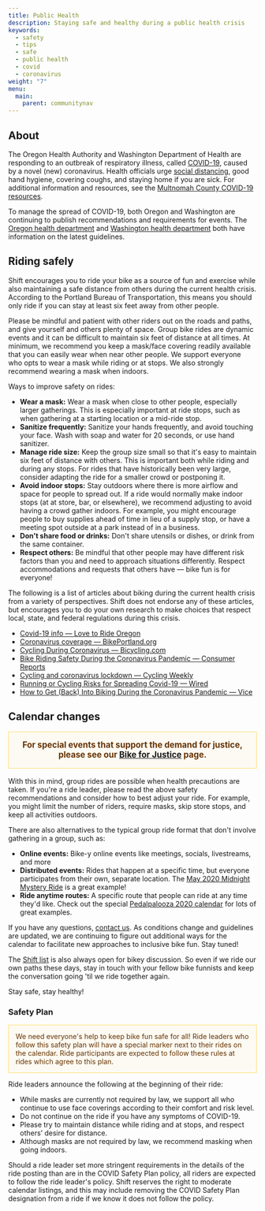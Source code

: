 ```yaml
---
title: Public Health
description: Staying safe and healthy during a public health crisis
keywords:
  - safety
  - tips
  - safe
  - public health
  - covid
  - coronavirus
weight: "7"
menu:
  main:
    parent: communitynav
---
```


## About

The Oregon Health Authority and Washington Department of Health are responding to an outbreak of respiratory illness, called [COVID-19](https://govstatus.egov.com/OR-OHA-COVID-19), caused by a novel (new) coronavirus. Health officials urge [social distancing](https://sharedsystems.dhsoha.state.or.us/DHSForms/Served/le2268.pdf), good hand hygiene, covering coughs, and staying home if you are sick. For additional information and resources, see the [Multnomah County COVID-19 resources](https://multco.us/novel-coronavirus-covid-19).

To manage the spread of COVID-19, both Oregon and Washington are continuing to publish recommendations and requirements for events. The [Oregon health department](https://coronavirus.oregon.gov/) and [Washington health department](https://www.coronavirus.wa.gov/) both have information on the latest guidelines.

## Riding safely

Shift encourages you to ride your bike as a source of fun and exercise while also maintaining a safe distance from others during the current health crisis. According to the Portland Bureau of Transportation, this means you should only ride if you can stay at least six feet away from other people. 

Please be mindful and patient with other riders out on the roads and paths, and give yourself and others plenty of space. Group bike rides are dynamic events and it can be difficult to maintain six feet of distance at all times. At minimum, we recommend you keep a mask/face covering readily available that you can easily wear when near other people. We support everyone who opts to wear a mask while riding or at stops. We also strongly recommend wearing a mask when indoors.

Ways to improve safety on rides:

* **Wear a mask:** Wear a mask when close to other people, especially larger gatherings. This is especially important at ride stops, such as when gathering at a starting location or a mid-ride stop.
* **Sanitize frequently:** Sanitize your hands frequently, and avoid touching your face. Wash with soap and water for 20 seconds, or use hand sanitizer.
* **Manage ride size:** Keep the group size small so that it's easy to maintain six feet of distance with others. This is important both while riding and during any stops. For rides that have historically been very large, consider adapting the ride for a smaller crowd or postponing it.
* **Avoid indoor stops:** Stay outdoors where there is more airflow and space for people to spread out. If a ride would normally make indoor stops (at at store, bar, or elsewhere), we recommend adjusting to avoid having a crowd gather indoors. For example, you might encourage people to buy supplies ahead of time in lieu of a supply stop, or have a meeting spot outside at a park instead of in a business.
* **Don't share food or drinks:** Don't share utensils or dishes, or drink from the same container.
* **Respect others:** Be mindful that other people may have different risk factors than you and need to approach situations differently. Respect accommodations and requests that others have — bike fun is for everyone!

The following is a list of articles about biking during the current health crisis from a variety of perspectives. Shift does not endorse any of these articles, but encourages you to do your own research to make choices that respect local, state, and federal regulations during this crisis.

* [Covid-19 info — Love to Ride Oregon](https://www.lovetoride.net/oregon/pages/info?locale=en-US&page=2_covid)
* [Coronavirus coverage — BikePortland.org](https://bikeportland.org/tag/coronavirus)
* [Cycling During Coronavirus — Bicycling.com](https://www.bicycling.com/news/a31469228/cycling-during-coronavirus/)
* [Bike Riding Safety During the Coronavirus Pandemic — Consumer Reports](https://www.consumerreports.org/bikes/bike-riding-safety-during-coronavirus-pandemic/)
* [Cycling and coronavirus lockdown — Cycling Weekly](https://www.cyclingweekly.com/news/latest-news/cycling-and-coronavirus-everything-you-need-to-know-450425)
* [Running or Cycling Risks for Spreading Covid-19 — Wired](https://www.wired.com/story/are-running-or-cycling-actually-risks-for-spreading-covid-19/)
* [How to Get (Back) Into Biking During the Coronavirus Pandemic — Vice](https://www.vice.com/en_us/article/v7489x/how-to-get-back-into-biking-during-the-pandemic)

## Calendar changes

<p style="text-align: center; padding: 1em; color: #663300; border: 1px solid #FFDD66; background: #FCFAF2; font-weight: bold; font-size: larger;"><strong>For special events that support the demand for justice, please see our <a href="/pages/bike-for-justice/">Bike for Justice</a> page.</strong></p>

With this in mind, group rides are possible when health precautions are taken. If you're a ride leader, please read the above safety recommendations and consider how to best adjust your ride. For example, you might limit the number of riders, require masks, skip store stops, and keep all activities outdoors.

There are also alternatives to the typical group ride format that don't involve gathering in a group, such as:

* **Online events:** Bike-y online events like meetings, socials, livestreams, and more
* **Distributed events:** Rides that happen at a specific time, but everyone participates from their own, separate location. The [May 2020 Midnight Mystery Ride](https://midnightmysteryride.wordpress.com/2020/05/05/may-ride-switching-things-up/) is a great example! 
* **Ride anytime routes:** A specific route that people can ride at any time they'd like. Check out the special [Pedalpalooza 2020 calendar](/archive/pedalpalooza/pedalpalooza-2020/) for lots of great examples.

If you have any questions, [contact us](/pages/contact/). As conditions change and guidelines are updated, we are continuing to figure out additional ways for the calendar to facilitate new approaches to inclusive bike fun. Stay tuned!

The [Shift list](/pages/email-list/) is also always open for bikey discussion. So even if we ride our own paths these days, stay in touch with your fellow bike funnists and keep the conversation going 'til we ride together again.

Stay safe, stay healthy!

### Safety Plan

<p style="text-align: left; padding: 1em; color: #663300; border: 1px solid #FFDD66; background: #FCFAF2;">We need everyone's help to keep bike fun safe for all! Ride leaders who follow this safety plan will have a special marker next to their rides on the calendar. Ride participants are expected to follow these rules at rides which agree to this plan.</p>

Ride leaders announce the following at the beginning of their ride:

* While masks are currently not required by law, we support all who continue to use face coverings according to their comfort and risk level.
* Do not continue on the ride if you have any symptoms of COVID-19.
* Please try to maintain distance while riding and at stops, and respect others’ desire for distance.
* Although masks are not required by law, we recommend masking when going indoors.

Should a ride leader set more stringent requirements in the details of the ride posting than are in the COVID Safety Plan policy, all riders are expected to follow the ride leader's policy. Shift reserves the right to moderate calendar listings, and this may include removing the COVID Safety Plan designation from a ride if we know it does not follow the policy.